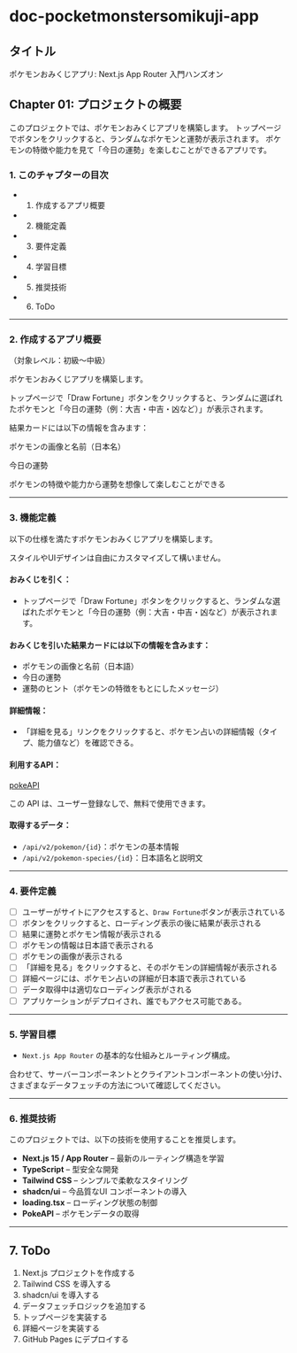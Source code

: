 # doc-pocketmonstersomikuji-app

## タイトル

ポケモンおみくじアプリ: Next.js App Router 入門ハンズオン

## Chapter 01: プロジェクトの概要

このプロジェクトでは、ポケモンおみくじアプリを構築します。
トップページでボタンをクリックすると、ランダムなポケモンと運勢が表示されます。
ポケモンの特徴や能力を見て「今日の運勢」を楽しむことができるアプリです。

### 1. このチャプターの目次

* 1. 作成するアプリ概要
* 2. 機能定義
* 3. 要件定義
* 4. 学習目標
* 5. 推奨技術
* 6. ToDo
 
---

### 2. 作成するアプリ概要

（対象レベル：初級〜中級）

ポケモンおみくじアプリを構築します。

トップページで「Draw Fortune」ボタンをクリックすると、ランダムに選ばれたポケモンと「今日の運勢（例：大吉・中吉・凶など）」が表示されます。

結果カードには以下の情報を含みます：

ポケモンの画像と名前（日本名）

今日の運勢

ポケモンの特徴や能力から運勢を想像して楽しむことができる

---

### 3. 機能定義

以下の仕様を満たすポケモンおみくじアプリを構築します。

スタイルやUIデザインは自由にカスタマイズして構いません。

#### おみくじを引く：

- トップページで「Draw Fortune」ボタンをクリックすると、ランダムな選ばれたポケモンと「今日の運勢（例：大吉・中吉・凶など）が表示されます。


#### おみくじを引いた結果カードには以下の情報を含みます：

- ポケモンの画像と名前（日本語）
- 今日の運勢
- 運勢のヒント（ポケモンの特徴をもとにしたメッセージ）

#### 詳細情報：

- 「詳細を見る」リンクをクリックすると、ポケモン占いの詳細情報（タイプ、能力値など）を確認できる。

#### 利用するAPI：

[pokeAPI](https://pokeapi.co/)

この API は、ユーザー登録なしで、無料で使用できます。

#### 取得するデータ：

* `/api/v2/pokemon/{id}`：ポケモンの基本情報
* `/api/v2/pokemon-species/{id}`：日本語名と説明文

---

### 4. 要件定義

- [ ] ユーザーがサイトにアクセスすると、`Draw Fortune`ボタンが表示されている
- [ ] ボタンをクリックすると、ローディング表示の後に結果が表示される
- [ ] 結果に運勢とポケモン情報が表示される
- [ ] ポケモンの情報は日本語で表示される
- [ ] ポケモンの画像が表示される
- [ ] 「詳細を見る」をクリックすると、そのポケモンの詳細情報が表示される
- [ ] 詳細ページには、ポケモン占いの詳細が日本語で表示されている
- [ ] データ取得中は適切なローディング表示がされる
- [ ] アプリケーションがデプロイされ、誰でもアクセス可能である。

---

### 5. 学習目標

- `Next.js App Router` の基本的な仕組みとルーティング構成。

合わせて、サーバーコンポーネントとクライアントコンポーネントの使い分け、さまざまなデータフェッチの方法について確認してください。

---

### 6. 推奨技術

このプロジェクトでは、以下の技術を使用することを推奨します。

- **Next.js 15 / App Router** – 最新のルーティング構造を学習
- **TypeScript** – 型安全な開発
- **Tailwind CSS** – シンプルで柔軟なスタイリング
- **shadcn/ui** – 今品質なUI コンポーネントの導入
- **loading.tsx** – ローディング状態の制御
- **PokeAPI** – ポケモンデータの取得

---

## 7. ToDo

1. Next.js プロジェクトを作成する
2. Tailwind CSS を導入する
3. shadcn/ui を導入する
4. データフェッチロジックを追加する
5. トップページを実装する
6. 詳細ページを実装する
7. GitHub Pages にデプロイする
